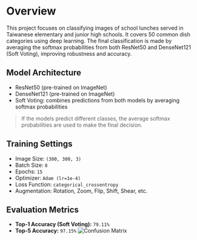 # Overview
This project focuses on classifying images of school lunches served in Taiwanese elementary and junior high schools. It covers 50 common dish categories using deep learning. The final classification is made by averaging the softmax probabilities from both ResNet50 and DenseNet121 (Soft Voting), improving robustness and accuracy.

##  Model Architecture

- ResNet50 (pre-trained on ImageNet)
- DenseNet121 (pre-trained on ImageNet)
- Soft Voting: combines predictions from both models by averaging softmax probabilities

> If the models predict different classes, the average softmax probabilities are used to make the final decision.



##  Training Settings

- Image Size: `(300, 300, 3)`
- Batch Size: `8`
- Epochs: `15`
- Optimizer: `Adam (lr=1e-4)`
- Loss Function: `categorical_crossentropy`
- Augmentation: Rotation, Zoom, Flip, Shift, Shear, etc.

##  Evaluation Metrics

-  **Top-1 Accuracy (Soft Voting):** `79.11%`
-  **Top-5 Accuracy:** `97.15%`
  ![Confusion Matrix]([https://i.imgur.com/abc123.png](https://github.com/TsungLinYang/Dish-Classification/blob/main/confusion_matrix.png))


  
